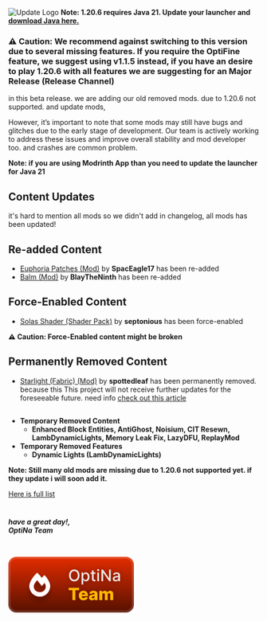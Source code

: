 ![Update Logo](https://github.com/NotAGanesh/OptiNa-Reborn/blob/main/update_banners/hotfix_changelog_banner.png?raw=true)
**Note: 1.20.6 requires Java 21. Update your launcher and [download Java here.](https://www.oracle.com/in/java/technologies/downloads/)**

### ⚠️ Caution: **We recommend against switching to this version due to several missing features. If you require the OptiFine feature, we suggest using v1.1.5 instead, if you have an desire to play 1.20.6 with all features we are suggesting for an Major Release (Release Channel)**

in this beta release. we are adding our old removed mods. due to 1.20.6 not supported. and update mods,


However, it’s important to note that some mods may still have bugs and glitches due to the early stage of development. Our team is actively working to address these issues and improve overall stability and mod developer too. and crashes are common problem.


**Note: if you are using Modrinth App than you need to update the launcher for Java 21**
## Content Updates
it's hard to mention all mods so we didn't add in changelog, all mods has been updated!
      
## Re-added Content
- [Euphoria Patches (Mod)](https://modrinth.com/mod/euphoria-patches) by **SpacEagle17** has been re-added
- [Balm (Mod)](https://modrinth.com/mod/balm) by **BlayTheNinth** has been re-added

## Force-Enabled Content
- [Solas Shader (Shader Pack)](https://modrinth.com/shader/solas-shader) by **septonious** has been force-enabled

**⚠️ Caution: Force-Enabled content might be broken**
## Permanently Removed Content
- [Starlight (Fabric) (Mod)](https://modrinth.com/mod/starlight) by **spottedleaf** has been permanently removed. because this This project will not receive further updates for the foreseeable future. need info [check out this article](https://gist.github.com/Spottedleaf/6cc1acdd03a9b7ac34699bf5e8f1b85c)

##
- **Temporary Removed Content**
    - **Enhanced Block Entities, AntiGhost, Noisium, CIT Resewn, LambDynamicLights, Memory Leak Fix, LazyDFU, ReplayMod**
- **Temporary Removed Features**
    - **Dynamic Lights (LambDynamicLights)**
      
**Note: Still many old mods are missing due to 1.20.6 not supported yet. if they update i will soon add it.**

[Here is full list](https://github.com/NotAGanesh/OptiNa-Reborn/issues/18)
 #
 
***have a great day!,*** <br>
***OptiNa Team***

<br>

![OptiNa Team](https://raw.githubusercontent.com/NotAGanesh/OptiNa-Team/c834c07242f36d99bc07b4e6b1219cd71d7470e0/badges/cozy.svg)
